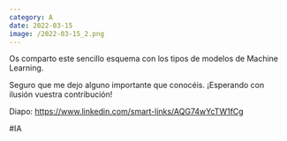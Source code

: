 ```yaml
--- 
category: A 
date: 2022-03-15 
image: /2022-03-15_2.png 
--- 
```


Os comparto este sencillo esquema con los tipos de modelos de Machine Learning. 

Seguro que me dejo alguno importante que conocéis. ¡Esperando con ilusión vuestra contribución!

Diapo: https://www.linkedin.com/smart-links/AQG74wYcTW1fCg

#IA